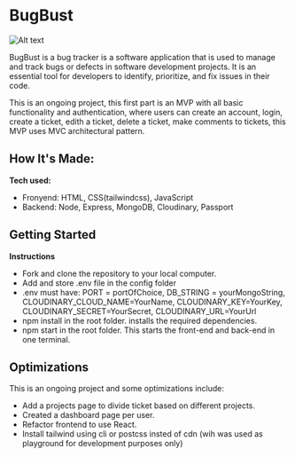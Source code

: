# BugBust

![Alt text](https://file%2B.vscode-resource.vscode-cdn.net/Users/carlosgamez/Documents/100devs/100hour-project/public/assets/bugbust.gif?version%3D1673031885092)

BugBust is a bug tracker is a software application that is used to manage and track bugs or defects in software development projects. It is an essential tool for developers to identify, prioritize, and fix issues in their code.

This is an ongoing project, this first part is an MVP with all basic functionality and authentication, where users can create an account, login, create a ticket, edith a ticket, delete a ticket, make comments to tickets, this MVP uses MVC architectural pattern.

## How It's Made:

**Tech used:**

- Fronyend: HTML, CSS(tailwindcss), JavaScript
- Backend: Node, Express, MongoDB, Cloudinary, Passport

## Getting Started

**Instructions**

- Fork and clone the repository to your local computer.
- Add and store .env file in the config folder
- .env must have:
  PORT = portOfChoice,
  DB_STRING = yourMongoString,
  CLOUDINARY_CLOUD_NAME=YourName,
  CLOUDINARY_KEY=YourKey,
  CLOUDINARY_SECRET=YourSecret,
  CLOUDINARY_URL=YourUrl
- npm install in the root folder. installs the required dependencies.
- npm start in the root folder. This starts the front-end and back-end in one terminal.

## Optimizations

This is an ongoing project and some optimizations include:

- Add a projects page to divide ticket based on different projects.
- Created a dashboard page per user.
- Refactor frontend to use React.
- Install tailwind using cli or postcss insted of cdn (wih was used as playground for development purposes only)
